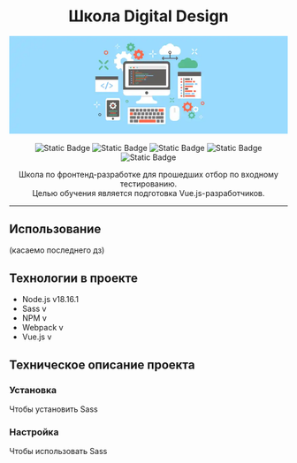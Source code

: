 <h1 align="center">Школа Digital Design</h1>
<p align="center">
<img src="learn-programming.webp" alt="logo">
</p>
<p align="center">
<img alt="Static Badge" src="https://img.shields.io/badge/node.js-v18.16.1-%23339933?style=for-the-badge&logo=nodedotjs&logoColor=%23339933">
<img alt="Static Badge" src="https://img.shields.io/badge/sass-v1.1.1-%23CC6699?style=for-the-badge&logo=Sass&logoColor=%23CC6699">
<img alt="Static Badge" src="https://img.shields.io/badge/npm-v1.1.1-red?style=for-the-badge&logo=npm&logoColor=red">
<img alt="Static Badge" src="https://img.shields.io/badge/webpack-v1.1.1-%238DD6F9?style=for-the-badge&logo=Webpack&logoColor=%238DD6F9">
<img alt="Static Badge" src="https://img.shields.io/badge/vue-v1.1.1-%234FC08D?style=for-the-badge&logo=Vue.js&logoColor=%234FC08D">
</p>
<p align="center">
Школа по фронтенд-разработке для прошедших отбор по входному тестированию.<br>Целью обучения является подготовка Vue.js-разработчиков.
</p>

---

## Использование

(касаемо последнего дз)

## Технологии в проекте

- Node.js v18.16.1
- Sass v
- NPM v
- Webpack v
- Vue.js v

## Техническое описание проекта

### Установка
Чтобы установить Sass


### Настройка
Чтобы использовать Sass
